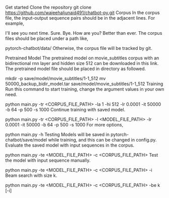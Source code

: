 Get started
Clone the repository
git clone https://github.com/wajeehaljunaid491/chatbot-py.git
Corpus
In the corpus file, the input-output sequence pairs should be in the adjacent lines. For example,

I'll see you next time.
Sure. Bye.
How are you?
Better than ever.
The corpus files should be placed under a path like,

pytorch-chatbot/data/<corpus file name>
Otherwise, the corpus file will be tracked by git.

Pretrained Model
The pretrained model on movie_subtitles corpus with an bidirectional rnn layer and hidden size 512 can be downloaded in this link. The pretrained model file should be placed in directory as followed.

mkdir -p save/model/movie_subtitles/1-1_512
mv 50000_backup_bidir_model.tar save/model/movie_subtitles/1-1_512
Training
Run this command to start training, change the argument values in your own need.

python main.py -tr <CORPUS_FILE_PATH> -la 1 -hi 512 -lr 0.0001 -it 50000 -b 64 -p 500 -s 1000
Continue training with saved model.

python main.py -tr <CORPUS_FILE_PATH> -l <MODEL_FILE_PATH> -lr 0.0001 -it 50000 -b 64 -p 500 -s 1000
For more options,

python main.py -h
Testing
Models will be saved in pytorch-chatbot/save/model while training, and this can be changed in config.py.
Evaluate the saved model with input sequences in the corpus.

python main.py -te <MODEL_FILE_PATH> -c <CORPUS_FILE_PATH>
Test the model with input sequence manually.

python main.py -te <MODEL_FILE_PATH> -c <CORPUS_FILE_PATH> -i
Beam search with size k.

python main.py -te <MODEL_FILE_PATH> -c <CORPUS_FILE_PATH> -be k [-i] 
